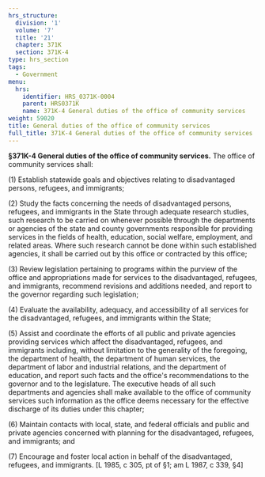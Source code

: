 ```yaml
---
hrs_structure:
  division: '1'
  volume: '7'
  title: '21'
  chapter: 371K
  section: 371K-4
type: hrs_section
tags:
  - Government
menu:
  hrs:
    identifier: HRS_0371K-0004
    parent: HRS0371K
    name: 371K-4 General duties of the office of community services
weight: 59020
title: General duties of the office of community services
full_title: 371K-4 General duties of the office of community services
---
```

**§371K-4 General duties of the office of community services.** The office of community services shall:

(1) Establish statewide goals and objectives relating to disadvantaged persons, refugees, and immigrants;

(2) Study the facts concerning the needs of disadvantaged persons, refugees, and immigrants in the State through adequate research studies, such research to be carried on whenever possible through the departments or agencies of the state and county governments responsible for providing services in the fields of health, education, social welfare, employment, and related areas. Where such research cannot be done within such established agencies, it shall be carried out by this office or contracted by this office;

(3) Review legislation pertaining to programs within the purview of the office and appropriations made for services to the disadvantaged, refugees, and immigrants, recommend revisions and additions needed, and report to the governor regarding such legislation;

(4) Evaluate the availability, adequacy, and accessibility of all services for the disadvantaged, refugees, and immigrants within the State;

(5) Assist and coordinate the efforts of all public and private agencies providing services which affect the disadvantaged, refugees, and immigrants including, without limitation to the generality of the foregoing, the department of health, the department of human services, the department of labor and industrial relations, and the department of education, and report such facts and the office's recommendations to the governor and to the legislature. The executive heads of all such departments and agencies shall make available to the office of community services such information as the office deems necessary for the effective discharge of its duties under this chapter;

(6) Maintain contacts with local, state, and federal officials and public and private agencies concerned with planning for the disadvantaged, refugees, and immigrants; and

(7) Encourage and foster local action in behalf of the disadvantaged, refugees, and immigrants. [L 1985, c 305, pt of §1; am L 1987, c 339, §4]